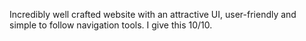 Incredibly well crafted website with an attractive UI, user-friendly and simple to follow navigation tools. I give this 10/10.
